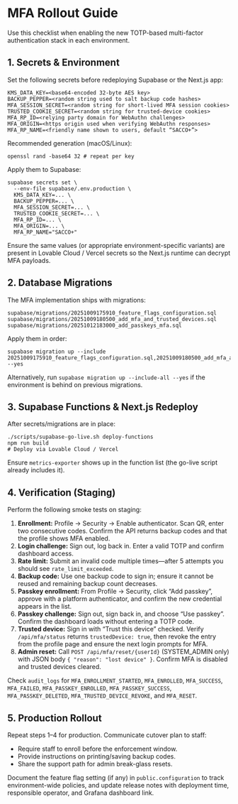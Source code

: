 # MFA Rollout Guide

Use this checklist when enabling the new TOTP-based multi-factor authentication stack in each environment.

## 1. Secrets & Environment

Set the following secrets before redeploying Supabase or the Next.js app:

```
KMS_DATA_KEY=<base64-encoded 32-byte AES key>
BACKUP_PEPPER=<random string used to salt backup code hashes>
MFA_SESSION_SECRET=<random string for short-lived MFA session cookies>
TRUSTED_COOKIE_SECRET=<random string for trusted-device cookies>
MFA_RP_ID=<relying party domain for WebAuthn challenges>
MFA_ORIGIN=<https origin used when verifying WebAuthn responses>
MFA_RP_NAME=<friendly name shown to users, default “SACCO+”>
```

Recommended generation (macOS/Linux):

```
openssl rand -base64 32 # repeat per key
```

Apply them to Supabase:

```
supabase secrets set \
  --env-file supabase/.env.production \
  KMS_DATA_KEY=... \
  BACKUP_PEPPER=... \
  MFA_SESSION_SECRET=... \
  TRUSTED_COOKIE_SECRET=... \
  MFA_RP_ID=... \
  MFA_ORIGIN=... \
  MFA_RP_NAME="SACCO+"
```

Ensure the same values (or appropriate environment-specific variants) are present in Lovable Cloud / Vercel secrets so the Next.js runtime can decrypt MFA payloads.

## 2. Database Migrations

The MFA implementation ships with migrations:

```
supabase/migrations/20251009175910_feature_flags_configuration.sql
supabase/migrations/20251009180500_add_mfa_and_trusted_devices.sql
supabase/migrations/20251012183000_add_passkeys_mfa.sql
```

Apply them in order:

```
supabase migration up --include 20251009175910_feature_flags_configuration.sql,20251009180500_add_mfa_and_trusted_devices.sql --yes
```

Alternatively, run `supabase migration up --include-all --yes` if the environment is behind on previous migrations.

## 3. Supabase Functions & Next.js Redeploy

After secrets/migrations are in place:

```
./scripts/supabase-go-live.sh deploy-functions
npm run build
# Deploy via Lovable Cloud / Vercel
```

Ensure `metrics-exporter` shows up in the function list (the go-live script already includes it).

## 4. Verification (Staging)

Perform the following smoke tests on staging:

1. **Enrollment:** Profile → Security → Enable authenticator. Scan QR, enter two consecutive codes. Confirm the API returns backup codes and that the profile shows MFA enabled.
2. **Login challenge:** Sign out, log back in. Enter a valid TOTP and confirm dashboard access.
3. **Rate limit:** Submit an invalid code multiple times—after 5 attempts you should see `rate_limit_exceeded`.
4. **Backup code:** Use one backup code to sign in; ensure it cannot be reused and remaining backup count decreases.
5. **Passkey enrollment:** From Profile → Security, click “Add passkey”, approve with a platform authenticator, and confirm the new credential appears in the list.
6. **Passkey challenge:** Sign out, sign back in, and choose “Use passkey”. Confirm the dashboard loads without entering a TOTP code.
7. **Trusted device:** Sign in with “Trust this device” checked. Verify `/api/mfa/status` returns `trustedDevice: true`, then revoke the entry from the profile page and ensure the next login prompts for MFA.
8. **Admin reset:** Call `POST /api/mfa/reset/{userId}` (SYSTEM_ADMIN only) with JSON body `{ "reason": "lost device" }`. Confirm MFA is disabled and trusted devices cleared.

Check `audit_logs` for `MFA_ENROLLMENT_STARTED`, `MFA_ENROLLED`, `MFA_SUCCESS`, `MFA_FAILED`, `MFA_PASSKEY_ENROLLED`, `MFA_PASSKEY_SUCCESS`, `MFA_PASSKEY_DELETED`, `MFA_TRUSTED_DEVICE_REVOKE`, and `MFA_RESET`.

## 5. Production Rollout

Repeat steps 1–4 for production. Communicate cutover plan to staff:

- Require staff to enroll before the enforcement window.
- Provide instructions on printing/saving backup codes.
- Share the support path for admin break-glass resets.

Document the feature flag setting (if any) in `public.configuration` to track environment-wide policies, and update release notes with deployment time, responsible operator, and Grafana dashboard link.
